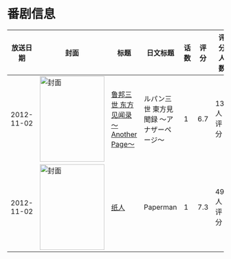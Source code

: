 # 番剧信息

|放送日期|封面|标题|日文标题|话数|评分|评分人数|
|---|---|---|---|---|---|---|
|2012-11-02|<img src="//lain.bgm.tv/pic/cover/c/66/c0/55015_ZlJSt.jpg" alt="封面" style="width:150px;height:200px;object-fit:cover;">|[鲁邦三世 东方见闻录～Another Page～](https://bangumi.tv/subject/55015)|ルパン三世 東方見聞録 〜アナザーページ〜|1|6.7|136人评分|
|2012-11-02|<img src="//lain.bgm.tv/pic/cover/c/8b/fd/63151_vEcKz.jpg" alt="封面" style="width:150px;height:200px;object-fit:cover;">|[纸人](https://bangumi.tv/subject/63151)|Paperman|1|7.3|496人评分|
